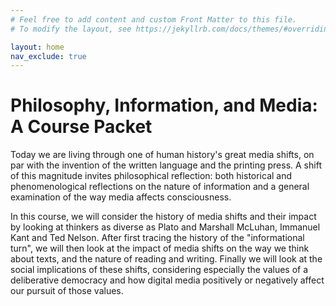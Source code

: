 ```yaml
---
# Feel free to add content and custom Front Matter to this file.
# To modify the layout, see https://jekyllrb.com/docs/themes/#overriding-theme-defaults

layout: home
nav_exclude: true
---
```


# Philosophy, Information, and Media: A Course Packet

Today we are living through one of human history's great media shifts, on par with the invention of the written language and the printing press. 
A shift of this magnitude invites philosophical reflection: 
both historical and phenomenological reflections on the nature of information and a general examination of the way media affects consciousness. 

In this course, we will consider the history of media shifts and their impact by looking at thinkers as diverse as Plato and Marshall McLuhan, Immanuel Kant and Ted Nelson. 
After first tracing the history of the "informational turn", we will then look at the impact of media shifts on the way we think about texts, and the nature of reading and writing. 
Finally we will look at the social implications of these shifts, 
considering especially the values of a deliberative democracy 
and how digital media positively or negatively affect our pursuit of those values.


